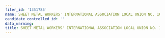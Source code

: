 ```yaml
---
filer_id: '1351785'
name: SHEET METAL WORKERS' INTERNATIONAL ASSOCIATION LOCAL UNION NO. 104 ISSUES COMMITTEE
candidate_controlled_id: ''
data_warning: 
title: SHEET METAL WORKERS' INTERNATIONAL ASSOCIATION LOCAL UNION NO. 104 ISSUES COMMITTEE
---
```

